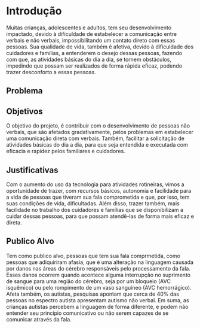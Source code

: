 # Introdução

 Muitas crianças, adolescentes e adultos, tem seu desenvolvimento impactado, devido à dificuldade de estabelecer a comunicação entre verbais e não verbais, impossibilitando um contato direto com essas pessoas. Sua qualidade de vida, também é afetiva, devido à dificuldade dos cuidadores e famílias, a entenderem o desejo dessas pessoas, fazendo com que, as atividades básicas do dia a dia, se tornem obstáculos, impedindo que possam ser realizados de forma rápida eficaz, podendo trazer desconforto a essas pessoas.

## Problema

 

## Objetivos 

  O objetivo do projeto, é contribuir com o desenvolvimento de pessoas não verbais, que são afetados gradativamente, pelos problemas em estabelecer uma comunicação direta com verbais. Também, facilitar a solicitação de atividades básicas do dia a dia, para que seja entendida e executada com eficacia e rapidez pelos familiares e cuidadores.

## Justificativas

 Com o aumento do uso da tecnologia para atividades rotineiras, vimos a oportunidade de trazer, com recursos básicos, autonomia e facilidade para a vida de pessoas que tiveram sua fala comprometida e que, por isso, tem suas condições de vida, dificultadas. Além disso, trazer também, mais facilidade no trabalho dos cuidadores e famílias que se disponibilizam a cuidar dessas pessoas, para que possam atendê-las de forma mais eficaz e direta.

## Publico Alvo

 Tem como  publico alvo, pessoas que tem sua fala comprmetida, como pessoas que  adiquiriram afasia, que é uma alteração na linguagem causada por danos nas áreas do cérebro responsáveis pelo processamento da fala. Esses danos ocorrem quando acontece alguma interrupção no suprimento de sangue para uma região do cérebro, seja por um bloqueio (AVC isquêmico) ou pelo rompimento de um vaso sanguíneo (AVC hemorrágico). Afeta também, os autistas, pesquisas apontam que cerca de 40% das pessoas no espectro autista apresentam autismo não verbal. Em suma, as crianças autistas percebem a linguagem de forma diferente, e podem não entender seu princípio comunicativo ou não serem capazes de se comunicar através da fala.

 

